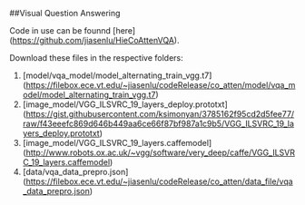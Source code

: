 ##Visual Question Answering

Code in use can be founnd [here] (https://github.com/jiasenlu/HieCoAttenVQA).

Download these files in the respective folders:

1. [model/vqa_model/model_alternating_train_vgg.t7] (https://filebox.ece.vt.edu/~jiasenlu/codeRelease/co_atten/model/vqa_model/model_alternating_train_vgg.t7)
2. [image_model/VGG_ILSVRC_19_layers_deploy.prototxt] (https://gist.githubusercontent.com/ksimonyan/3785162f95cd2d5fee77/raw/f43eeefc869d646b449aa6ce66f87bf987a1c9b5/VGG_ILSVRC_19_layers_deploy.prototxt)
3. [image_model/VGG_ILSVRC_19_layers.caffemodel] (http://www.robots.ox.ac.uk/~vgg/software/very_deep/caffe/VGG_ILSVRC_19_layers.caffemodel)
4. [data/vqa_data_prepro.json] (https://filebox.ece.vt.edu/~jiasenlu/codeRelease/co_atten/data_file/vqa_data_prepro.json)
